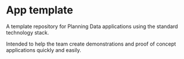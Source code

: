 # App template
A template repository for Planning Data applications using the standard technology stack.

Intended to help the team create demonstrations and proof of concept applications quickly and easily.
